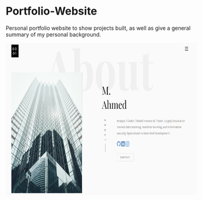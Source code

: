 # Portfolio-Website

Personal portfolio website to show projects built, as well as give a general summary of my personal background.

<img src="images/webportfoloh.png"  height="400" />
